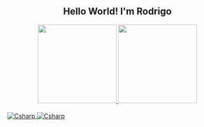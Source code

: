 <div align="center">

## Hello World! I'm Rodrigo
  
</div>

<div align="center">
  <a href="https://github.com/rodrigomafei">
  <img height="180em" src="https://github-readme-stats.vercel.app/api?username=rodrigomafei&show_icons=true&theme=midnight-purple&include_all_commits=true&count_private=true"/>
  <img height="180em" src="https://github-readme-stats.vercel.app/api/top-langs/?username=rodrigomafei&layout=compact&langs_count=7&theme=midnight-purple"/>
</div>
<div style="display: inline_block"><br>
  <img align="center" alt="Csharp" src="https://img.shields.io/badge/LinkedIn-0077B5?style=for-the-badge&logo=linkedin&logoColor=white">
  <img align="center" alt="Csharp" src="https://img.shields.io/badge/Instagram-E4405F?style=for-the-badge&logo=instagram&logoColor=white">
</div>
  
  ##
 
